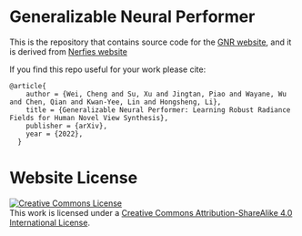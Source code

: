 # Generalizable Neural Performer

This is the repository that contains source code for the [GNR website](https://generalizable-neural-performer.github.io), and it is derived from [Nerfies website](https://nerfies.github.io)

If you find this repo useful for your work please cite:
```
@article{
    author = {Wei, Cheng and Su, Xu and Jingtan, Piao and Wayane, Wu and Chen, Qian and Kwan-Yee, Lin and Hongsheng, Li},
    title = {Generalizable Neural Performer: Learning Robust Radiance Fields for Human Novel View Synthesis},
    publisher = {arXiv},
    year = {2022},
  }
```

# Website License
<a rel="license" href="http://creativecommons.org/licenses/by-sa/4.0/"><img alt="Creative Commons License" style="border-width:0" src="https://i.creativecommons.org/l/by-sa/4.0/88x31.png" /></a><br />This work is licensed under a <a rel="license" href="http://creativecommons.org/licenses/by-sa/4.0/">Creative Commons Attribution-ShareAlike 4.0 International License</a>.
